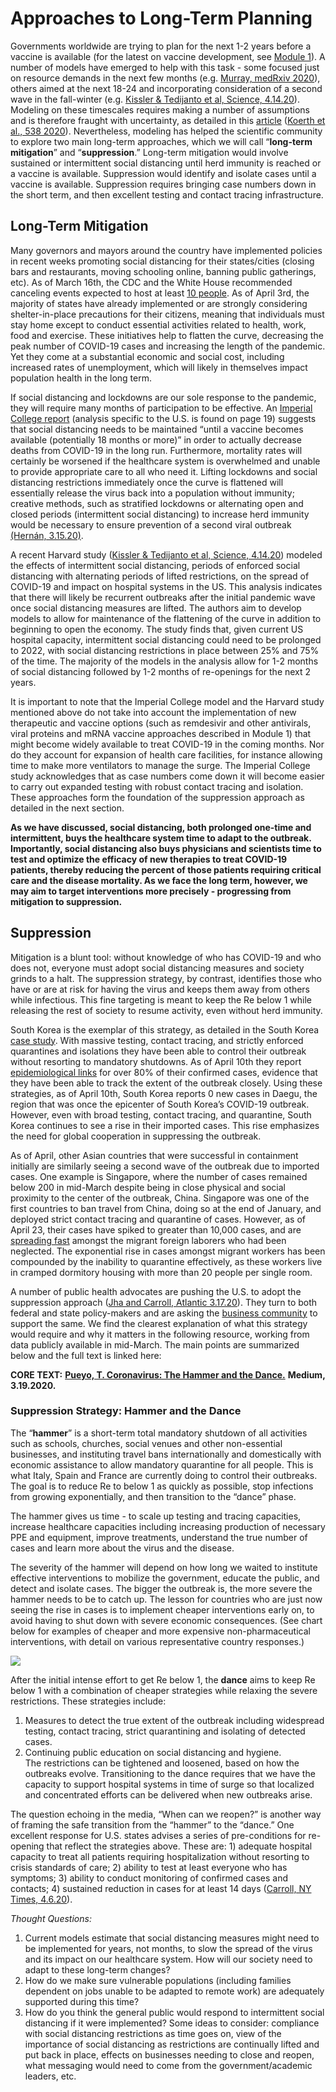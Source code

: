 # Approaches to Long-Term Planning

Governments worldwide are trying to plan for the next 1-2 years before a vaccine is available \(for the latest on vaccine development, see [Module 1](https://curriculum.covidstudentresponse.org/module-1-from-bench-to-bedside/investigational-therapeutics-and-vaccine-development)\). A number of models have emerged to help with this task - some focused just on resource demands in the next few months \(e.g. [Murray, medRxiv 2020](https://www.medrxiv.org/content/10.1101/2020.03.27.20043752v1.full.pdf)\), others aimed at the next 18-24 and incorporating consideration of a second wave in the fall-winter \(e.g. [Kissler & Tedijanto et al, Science, 4.14.20](https://science.sciencemag.org/content/early/2020/04/14/science.abb5793)\). Modeling on these timescales requires making a number of assumptions and is therefore fraught with uncertainty, as detailed in this [article](https://fivethirtyeight.com/features/why-its-so-freaking-hard-to-make-a-good-covid-19-model/) \([Koerth et al., 538 2020](https://fivethirtyeight.com/features/why-its-so-freaking-hard-to-make-a-good-covid-19-model/)\). Nevertheless, modeling has helped the scientific community to explore two main long-term approaches, which we will call “**long-term mitigation**” and “**suppression**.” Long-term mitigation would involve sustained or intermittent social distancing until herd immunity is reached or a vaccine is available. Suppression would identify and isolate cases until a vaccine is available. Suppression requires bringing case numbers down in the short term, and then excellent testing and contact tracing infrastructure.

## **Long-Term Mitigation**

Many governors and mayors around the country have implemented policies in recent weeks promoting social distancing for their states/cities \(closing bars and restaurants, moving schooling online, banning public gatherings, etc\). As of March 16th, the CDC and the White House recommended canceling events expected to host at least [10 people](https://www.whitehouse.gov/wp-content/uploads/2020/03/03.16.20_coronavirus-guidance_8.5x11_315PM.pdf). As of April 3rd, the majority of states have already implemented or are strongly considering shelter-in-place precautions for their citizens, meaning that individuals must stay home except to conduct essential activities related to health, work, food and exercise. These initiatives help to flatten the curve, decreasing the peak number of COVID-19 cases and increasing the length of the pandemic. Yet they come at a substantial economic and social cost, including increased rates of unemployment, which will likely in themselves impact population health in the long term. 

If social distancing and lockdowns are our sole response to the pandemic, they will require many months of participation to be effective. An [Imperial College report](https://www.imperial.ac.uk/media/imperial-college/medicine/sph/ide/gida-fellowships/Imperial-College-COVID19-NPI-modelling-16-03-2020.pdf) \(analysis specific to the U.S. is found on page 19\) suggests that social distancing needs to be maintained “until a vaccine becomes available \(potentially 18 months or more\)” in order to actually decrease deaths from COVID-19 in the long run. Furthermore, mortality rates will certainly be worsened if the healthcare system is overwhelmed and unable to provide appropriate care to all who need it. Lifting lockdowns and social distancing restrictions immediately once the curve is flattened will essentially release the virus back into a population without immunity; creative methods, such as stratified lockdowns or alternating open and closed periods \(intermittent social distancing\) to increase herd immunity would be necessary to ensure prevention of a second viral outbreak [\(Hernán, 3.15.20\)](https://twitter.com/_MiguelHernan/status/1239227279512829953). 

A recent Harvard study \([Kissler & Tedijanto et al, Science, 4.14.20](https://science.sciencemag.org/content/early/2020/04/14/science.abb5793)\) modeled the effects of intermittent social distancing, periods of enforced social distancing with alternating periods of lifted restrictions, on the spread of COVID-19 and impact on hospital systems in the US. This analysis indicates that there will likely be recurrent outbreaks after the initial pandemic wave once social distancing measures are lifted. The authors aim to develop models to allow for maintenance of the flattening of the curve in addition to beginning to open the economy. The study finds that, given current US hospital capacity, intermittent social distancing could need to be prolonged to 2022, with social distancing restrictions in place between 25% and 75% of the time. The majority of the models in the analysis allow for 1-2 months of social distancing followed by 1-2 months of re-openings for the next 2 years.

It is important to note that the Imperial College model and the Harvard study mentioned above do not take into account the implementation of new therapeutic and vaccine options \(such as remdesivir and other antivirals, viral proteins and mRNA vaccine approaches described in Module 1\) that might become widely available to treat COVID-19 in the coming months. Nor do they account for expansion of health care facilities, for instance allowing time to make more ventilators to manage the surge. The Imperial College study acknowledges that as case numbers come down it will become easier to carry out expanded testing with robust contact tracing and isolation. These approaches form the foundation of the suppression approach as detailed in the next section. 

**As we have discussed, social distancing, both prolonged one-time and intermittent, buys the healthcare system time to adapt to the outbreak. Importantly, social distancing also buys physicians and scientists time to test and optimize the efficacy of new therapies to treat COVID-19 patients, thereby reducing the percent of those patients requiring critical care and the disease mortality. As we face the long term, however, we may aim to target interventions more precisely - progressing from mitigation to suppression.** 

## **Suppression**

Mitigation is a blunt tool: without knowledge of who has COVID-19 and who does not, everyone must adopt social distancing measures and society grinds to a halt. The suppression strategy, by contrast, identifies those who have or are at risk for having the virus and keeps them away from others while infectious. This fine targeting is meant to keep the Re below 1 while releasing the rest of society to resume activity, even without herd immunity. 

South Korea is the exemplar of this strategy, as detailed in the South Korea [case study](https://curriculum.covidstudentresponse.org/module-2-epidemiology-principles/case-study-south-korea-2020). With massive testing, contact tracing, and strictly enforced quarantines and isolations they have been able to control their outbreak without resorting to mandatory shutdowns. As of April 10th they report [epidemiological links](https://www.cdc.go.kr/board/board.es?mid=a30402000000&bid=0030) for over 80% of their confirmed cases, evidence that they have been able to track the extent of the outbreak closely. Using these strategies, as of April 10th, South Korea reports 0 new cases in Daegu, the region that was once the epicenter of South Korea’s COVID-19 outbreak. However, even with broad testing, contact tracing, and quarantine, South Korea continues to see a rise in their imported cases. This rise emphasizes the need for global cooperation in suppressing the outbreak.

As of April, other Asian countries that were successful in containment initially are similarly seeing a second wave of the outbreak due to imported cases. One example is Singapore, where the number of cases remained below 200 in mid-March despite being in close physical and social proximity to the center of the outbreak, China. Singapore was one of the first countries to ban travel from China, doing so at the end of January, and deployed strict contact tracing and quarantine of cases. However, as of April 23, their cases have spiked to greater than 10,000 cases, and are [spreading fast](https://www.nytimes.com/2020/04/20/world/asia/coronavirus-singapore.html?action=click&module=Spotlight&pgtype=Homepage) amongst the migrant foreign laborers who had been neglected. The exponential rise in cases amongst migrant workers has been compounded by the inability to quarantine effectively, as these workers live in cramped dormitory housing with more than 20 people per single room.

A number of public health advocates are pushing the U.S. to adopt the suppression approach \([Jha and Carroll, Atlantic 3.17.20](https://www.theatlantic.com/ideas/archive/2020/03/how-we-beat-coronavirus/608389/)\). They turn to both federal and state policy-makers and are asking the [business community](https://www.forbes.com/sites/steveforbes/2020/04/08/to-get-our-economy-moving-focus-on-testing-for-coronavirus/) to support the same. We find the clearest explanation of what this strategy would require and why it matters in the following resource, working from data publicly available in mid-March. The main points are summarized below and the full text is linked here:

**CORE TEXT:** [**Pueyo, T. Coronavirus: The Hammer and the Dance.**](https://medium.com/@tomaspueyo/coronavirus-the-hammer-and-the-dance-be9337092b56) **Medium, 3.19.2020.**

### **Suppression Strategy: Hammer and the Dance**

The “**hammer**” is a short-term total mandatory shutdown of all activities such as schools, churches, social venues and other non-essential businesses, and instituting travel bans internationally and domestically with economic assistance to allow mandatory quarantine for all people. This is what Italy, Spain and France are currently doing to control their outbreaks. The goal is to reduce Re to below 1 as quickly as possible, stop infections from growing exponentially, and then transition to the “dance” phase. 

The hammer gives us time - to scale up testing and tracing capacities, increase healthcare capacities including increasing production of necessary PPE and equipment, improve treatments, understand the true number of cases and learn more about the virus and the disease. 

The severity of the hammer will depend on how long we waited to institute effective interventions to mobilize the government, educate the public, and detect and isolate cases. The bigger the outbreak is, the more severe the hammer needs to be to catch up. The lesson for countries who are just now seeing the rise in cases is to implement cheaper interventions early on, to avoid having to shut down with severe economic consequences. \(See chart below for examples of cheaper and more expensive non-pharmaceutical interventions, with detail on various representative country responses.\)

![](https://lh5.googleusercontent.com/LtgNuUDKn3auPgbY33ZukjIGnCs0OEIhPdHM1aw31d1GdRlWvC612DM358XZROHPsDkscstBRs8DsVi6V3A8gR5qq_Tco17OKvgI80NvXMa9jEsHrDwcU-Qd8189TySD55JSx-pQ)

After the initial intense effort to get Re below 1, the **dance** aims to keep Re below 1 with a combination of cheaper strategies while relaxing the severe restrictions. These strategies include:  
1. Measures to detect the true extent of the outbreak including widespread testing, contact tracing, strict quarantining and isolating of detected cases.  
2. Continuing public education on social distancing and hygiene.  
The restrictions can be tightened and loosened, based on how the outbreaks evolve. Transitioning to the dance requires that we have the capacity to support hospital systems in time of surge so that localized and concentrated efforts can be delivered when new outbreaks arise.

The question echoing in the media, “When can we reopen?” is another way of framing the safe transition from the “hammer” to the “dance.” One excellent response for U.S. states advises a series of pre-conditions for re-opening that reflect the strategies above. These are: 1\) adequate hospital capacity to treat all patients requiring hospitalization without resorting to crisis standards of care; 2\) ability to test at least everyone who has symptoms; 3\) ability to conduct monitoring of confirmed cases and contacts; 4\) sustained reduction in cases for at least 14 days \([Carroll, NY Times, 4.6.20](https://www.nytimes.com/2020/04/06/upshot/coronavirus-four-benchmarks-reopening.html)\).

_Thought Questions:_

1. Current models estimate that social distancing measures might need to be implemented for years, not months, to slow the spread of the virus and its impact on our healthcare system. How will our society need to adapt to these long-term changes?
2.  How do we make sure vulnerable populations \(including families dependent on jobs unable to be adapted to remote work\) are adequately supported during this time?
3. How do you think the general public would respond to intermittent social distancing if it were implemented? Some ideas to consider: compliance with social distancing restrictions as time goes on, view of the importance of social distancing as restrictions are continually lifted and put back in place, effects on businesses needing to close and reopen, what messaging would need to come from the government/academic leaders, etc.  

